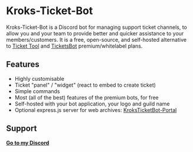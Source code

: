 # Kroks-Ticket-Bot

Kroks-Ticket-Bot is a Discord bot for managing support ticket channels, to allow you and your team to provide better and quicker assistance to your members/customers. It is a free, open-source, and self-hosted alternative to [Ticket Tool](https://tickettool.xyz/) and [TicketsBot](https://ticketsbot.net/) premium/whitelabel plans.

## Features

- Highly customisable
- Ticket "panel" / "widget" (react to embed to create ticket)
- Simple commands
- Most (all of the best) features of the premium bots, for free
- Self-hosted with your bot application, your logo and guild name
- Optional express.js server for web archives: [KroksTicketBot-Portal](https://github.com/eartharoid/DiscordTickets-Portal/)

## Support

**[Go to my Discord](https://discord.gg/fVw9GNW)**
